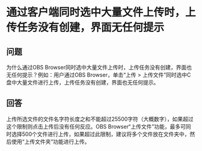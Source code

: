# 通过客户端同时选中大量文件上传时，上传任务没有创建，界面无任何提示<a name="zh-cn_topic_0045828986"></a>

## 问题<a name="s94ab5c5019a54292a66843d1c1ef7341"></a>

为什么通过OBS Browser同时选中大量文件上传时，上传任务没有创建，界面也无任何提示？例如：用户通过OBS Browser，单击“上传 \> 上传文件”同时选中C盘中大量文件进行上传，上传任务没有创建，界面也无任何提示。

## 回答<a name="s66d08bb155f34325a807eda4c8d6cd76"></a>

上传所选文件的文件名字符长度之和不能超过25500字符（大概数字），如果超过这个限制则点击上传后没有任何反应。OBS Browser“上传文件”功能，最多可同时选择500个文件进行上传，如果超过此限制，建议将多个文件放在文件夹中，然后使用“上传文件夹”功能进行上传。

